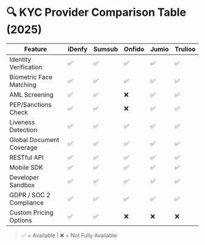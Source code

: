 # 🔍 KYC Provider Comparison Table (2025)

| Feature                         | iDenfy | Sumsub | Onfido | Jumio | Trulioo |
|---------------------------------|--------|--------|--------|--------|---------|
| Identity Verification           | ✅     | ✅     | ✅     | ✅     | ✅      |
| Biometric Face Matching         | ✅     | ✅     | ✅     | ✅     | ✅      |
| AML Screening                   | ✅     | ✅     | ❌     | ✅     | ✅      |
| PEP/Sanctions Check             | ✅     | ✅     | ❌     | ✅     | ✅      |
| Liveness Detection              | ✅     | ✅     | ✅     | ✅     | ✅      |
| Global Document Coverage        | ✅     | ✅     | ✅     | ✅     | ✅      |
| RESTful API                     | ✅     | ✅     | ✅     | ✅     | ✅      |
| Mobile SDK                      | ✅     | ✅     | ✅     | ✅     | ✅      |
| Developer Sandbox               | ✅     | ✅     | ✅     | ✅     | ✅      |
| GDPR / SOC 2 Compliance         | ✅     | ✅     | ✅     | ✅     | ✅      |
| Custom Pricing Options          | ✅     | ✅     | ❌     | ❌     | ❌      |

> ✅ = Available | ❌ = Not Fully Available
